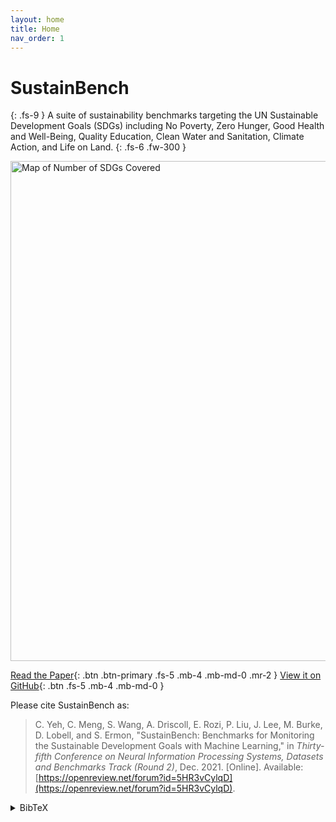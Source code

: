 ```yaml
---
layout: home
title: Home
nav_order: 1
---
```


# SustainBench
{: .fs-9 }
A suite of sustainability benchmarks targeting the UN Sustainable Development Goals (SDGs) including No Poverty, Zero Hunger, Good Health and Well-Being, Quality Education, Clean Water and Sanitation, Climate Action, and Life on Land.
{: .fs-6 .fw-300 }

<img src="{{ site.baseurl }}/assets/images/fig2.png" width="800" title="Map of Number of SDGs Covered">

[Read the Paper](https://openreview.net/forum?id=5HR3vCylqD){: .btn .btn-primary .fs-5 .mb-4 .mb-md-0 .mr-2 } [View it on GitHub](https://github.com/sustainlab-group/sustainbench/){: .btn .fs-5 .mb-4 .mb-md-0 }

Please cite SustainBench as:

> C. Yeh, C. Meng, S. Wang, A. Driscoll, E. Rozi, P. Liu, J. Lee, M. Burke, D. Lobell, and S. Ermon, "SustainBench: Benchmarks for Monitoring the Sustainable Development Goals with Machine Learning," in _Thirty-fifth Conference on Neural Information Processing Systems, Datasets and Benchmarks Track (Round 2)_, Dec. 2021. [Online]. Available: [https://openreview.net/forum?id=5HR3vCylqD](https://openreview.net/forum?id=5HR3vCylqD).

<details markdown="block">
<summary>BibTeX</summary>

```tex
@inproceedings{
    yeh2021sustainbench,
    title = {SustainBench: Benchmarks for Monitoring the Sustainable Development Goals with Machine Learning},
    author = {Christopher Yeh and Chenlin Meng and Sherrie Wang and Anne Driscoll and Erik Rozi and Patrick Liu and Jihyeon Lee and Marshall Burke and David Lobell and Stefano Ermon},
    booktitle = {Thirty-fifth Conference on Neural Information Processing Systems, Datasets and Benchmarks Track (Round 2)},
    year = {2021},
    month = {12},
    url = {https://openreview.net/forum?id=5HR3vCylqD}
}
```

</details>